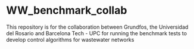 # WW_benchmark_collab
This repository is for the collaboration between Grundfos, the Universidad del Rosario and Barcelona Tech - UPC for running  the benchmark tests to develop control algorithms for wastewater networks
